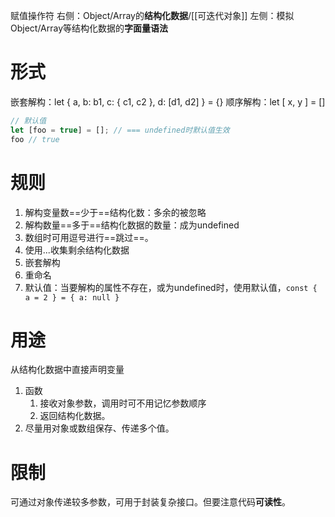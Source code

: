 赋值操作符
右侧：Object/Array的**结构化数据**/[[可迭代对象]] 
左侧：模拟Object/Array等结构化数据的**字面量语法**

# 形式
嵌套解构：let { a, b: b1, c: { c1, c2 }, d: \[d1, d2] }  = {}
顺序解构：let \[ x, y ] = []
```js
// 默认值
let [foo = true] = []; // === undefined时默认值生效
foo // true
```
# 规则
1. 解构变量数==少于==结构化数：多余的被忽略
2. 解构数量==多于==结构化数据的数量：成为undefined
3. 数组时可用逗号进行==跳过==。
4. 使用...收集剩余结构化数据
5. 嵌套解构
6. 重命名
7. 默认值：当要解构的属性不存在，或为undefined时，使用默认值，`const { a = 2 } = { a: null }` 
# 用途
从结构化数据中直接声明变量
1. 函数
	1. 接收对象参数，调用时可不用记忆参数顺序
	2. 返回结构化数据。
2. 尽量用对象或数组保存、传递多个值。

# 限制
可通过对象传递较多参数，可用于封装复杂接口。但要注意代码**可读性**。
